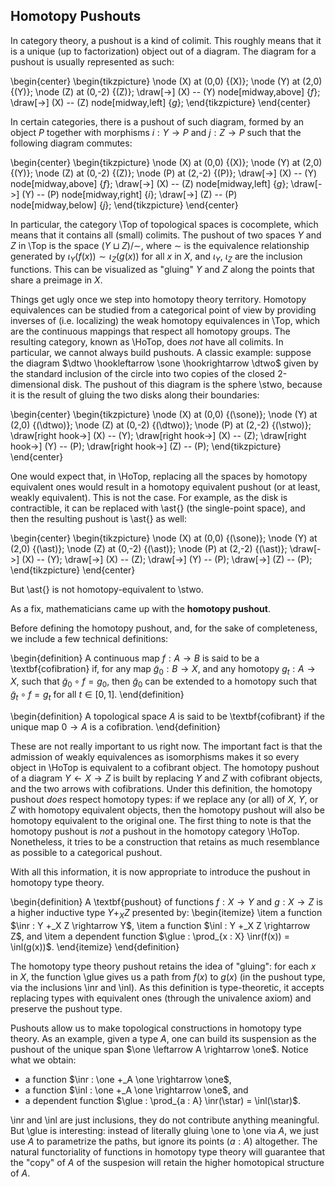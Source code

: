 ## Homotopy Pushouts

In category theory, a pushout is a kind of colimit. This roughly means that it is a unique (up to factorization) object out of a diagram. The diagram for a pushout is usually represented as such:

\begin{center}
\begin{tikzpicture}
\node (X) at (0,0) {\(X\)};
\node (Y) at (2,0) {\(Y\)};
\node (Z) at (0,-2) {\(Z\)};
\draw[->] (X) -- (Y) node[midway,above] {$f$};
\draw[->] (X) -- (Z) node[midway,left] {$g$};
\end{tikzpicture}
\end{center}

In certain categories, there is a pushout of such diagram, formed by an object $P$ together with morphisms $i : Y \rightarrow P$ and $j : Z \rightarrow P$ such that the following diagram commutes:

\begin{center}
\begin{tikzpicture}
\node (X) at (0,0) {\(X\)};
\node (Y) at (2,0) {\(Y\)};
\node (Z) at (0,-2) {\(Z\)};
\node (P) at (2,-2) {\(P\)};
\draw[->] (X) -- (Y) node[midway,above] {$f$};
\draw[->] (X) -- (Z) node[midway,left] {$g$};
\draw[->] (Y) -- (P) node[midway,right] {$i$};
\draw[->] (Z) -- (P) node[midway,below] {$j$};
\end{tikzpicture}
\end{center}

In particular, the category \Top of topological spaces is cocomplete, which means that it contains all (small) colimits. The pushout of two spaces $Y$ and $Z$ in \Top is the space $(Y \sqcup Z)/\sim$, where $\sim$ is the equivalence relationship generated by $\iota_Y(f(x)) \sim \iota_Z(g(x))$ for all $x$ in $X$, and $\iota_Y$, $\iota_Z$ are the inclusion functions. This can be visualized as "gluing" $Y$ and $Z$ along the points that share a preimage in $X$.

Things get ugly once we step into homotopy theory territory. Homotopy equivalences can be studied from a categorical point of view by providing inverses of (i.e. localizing) the weak homotopy equivalences in \Top, which are the continuous mappings that respect all homotopy groups. The resulting category, known as \HoTop, does *not* have all colimits. In particular, we cannot always build pushouts. A classic example: suppose the diagram $\dtwo \hookleftarrow \sone \hookrightarrow \dtwo$ given by the standard inclusion of the circle into two copies of the closed 2-dimensional disk. The pushout of this diagram is the sphere \stwo, because it is the result of gluing the two disks along their boundaries:

\begin{center}
\begin{tikzpicture}
\node (X) at (0,0) {\(\sone\)};
\node (Y) at (2,0) {\(\dtwo\)};
\node (Z) at (0,-2) {\(\dtwo\)};
\node (P) at (2,-2) {\(\stwo\)};
\draw[right hook->] (X) -- (Y);
\draw[right hook->] (X) -- (Z);
\draw[right hook->] (Y) -- (P);
\draw[right hook->] (Z) -- (P);
\end{tikzpicture}
\end{center}

One would expect that, in \HoTop, replacing all the spaces by homotopy equivalent ones would result in a homotopy equivalent pushout (or at least, weakly equivalent). This is not the case. For example, as the disk is contractible, it can be replaced with \ast{} (the single-point space), and then the resulting pushout is \ast{} as well:

\begin{center}
\begin{tikzpicture}
\node (X) at (0,0) {\(\sone\)};
\node (Y) at (2,0) {\(\ast\)};
\node (Z) at (0,-2) {\(\ast\)};
\node (P) at (2,-2) {\(\ast\)};
\draw[->] (X) -- (Y);
\draw[->] (X) -- (Z);
\draw[->] (Y) -- (P);
\draw[->] (Z) -- (P);
\end{tikzpicture}
\end{center}

But \ast{} is not homotopy-equivalent to \stwo.

As a fix, mathematicians came up with the **homotopy pushout**.

Before defining the homotopy pushout, and, for the sake of completeness, we include a few technical definitions:

\begin{definition}
A continuous map $f : A \rightarrow B$ is said to be a \textbf{cofibration} if, for any map $\tilde{g}_0 : B \rightarrow X$, and any homotopy $g_t : A \rightarrow X$, such that $\tilde{g}_0 \circ f = g_0$, then $\tilde{g}_0$ can be extended to a homotopy such that $\tilde{g}_t \circ f = g_t$ for all $t \in [0,1]$.
\end{definition}

\begin{definition}
A topological space $A$ is said to be \textbf{cofibrant} if the unique map $0 \rightarrow A$ is a cofibration.
\end{definition}

These are not really important to us right now. The important fact is that the admission of weakly equivalences as isomorphisms makes it so every object in \HoTop is equivalent to a cofibrant object. The homotopy pushout of a diagram $Y \leftarrow X \rightarrow Z$ is built by replacing $Y$ and $Z$ with cofibrant objects, and the two arrows with cofibrations. Under this definition, the homotopy pushout *does* respect homotopy types: if we replace any (or all) of $X$, $Y$, or $Z$ with homotopy equivalent objects, then the homotopy pushout will also be homotopy equivalent to the original one. The first thing to note is that the homotopy pushout is *not* a pushout in the homotopy category \HoTop. Nonetheless, it tries to be a construction that retains as much resemblance as possible to a categorical pushout.

With all this information, it is now appropriate to introduce the pushout in homotopy type theory.

\begin{definition}
A \textbf{pushout} of functions $f : X \rightarrow Y$ and $g: X \rightarrow Z$ is a higher inductive type $Y +_X Z$ presented by:
\begin{itemize}
  \item a function $\inr : Y +_X Z \rightarrow Y$,
  \item a function $\inl : Y +_X Z \rightarrow Z$, and
  \item a dependent function $\glue : \prod_{x : X} \inr(f(x)) = \inl(g(x))$.
\end{itemize}
\end{definition}

The homotopy type theory pushout retains the idea of "gluing": for each $x$ in $X$, the function \glue gives us a path from $f(x)$ to $g(x)$ (in the pushout type, via the inclusions \inr and \inl). As this definition is type-theoretic, it accepts replacing types with equivalent ones (through the univalence axiom) and preserve the pushout type.

Pushouts allow us to make topological constructions in homotopy type theory. As an example, given a type $A$, one can build its suspension as the pushout of the unique span $\one \leftarrow A \rightarrow \one$. Notice what we obtain:

- a function $\inr : \one +_A \one \rightarrow \one$,
- a function $\inl : \one +_A \one \rightarrow \one$, and
- a dependent function $\glue : \prod_{a : A} \inr(\star) = \inl(\star)$.

\inr and \inl are just inclusions, they do not contribute anything meaningful. But \glue is interesting: instead of literally gluing \one to \one via $A$, we just use $A$ to parametrize the paths, but ignore its points ($a : A$) altogether. The natural functoriality of functions in homotopy type theory will guarantee that the "copy" of $A$ of the suspesion will retain the higher homotopical structure of $A$.
